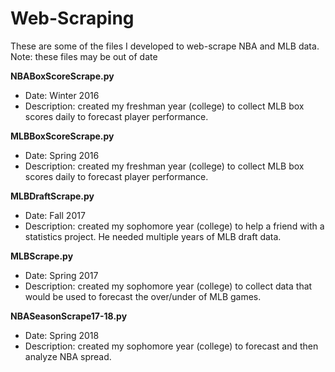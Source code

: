 # Web-Scraping
These are some of the files I developed to web-scrape NBA and MLB data.
Note: these files may be out of date

**NBABoxScoreScrape.py**
- Date: Winter 2016
- Description: created my freshman year (college) to collect MLB box scores daily to forecast player performance.

**MLBBoxScoreScrape.py**
- Date: Spring 2016
- Description: created my freshman year (college) to collect MLB box scores daily to forecast player performance.

**MLBDraftScrape.py**
- Date: Fall 2017
- Description: created my sophomore year (college) to help a friend with a statistics project. He needed multiple years of MLB draft data. 

**MLBScrape.py**
- Date: Spring 2017
- Description: created my sophomore year (college) to collect data that would be used to forecast the over/under of MLB games. 

**NBASeasonScrape17-18.py**
- Date: Spring 2018
- Description: created my sophomore year (college) to forecast and then analyze NBA spread.


